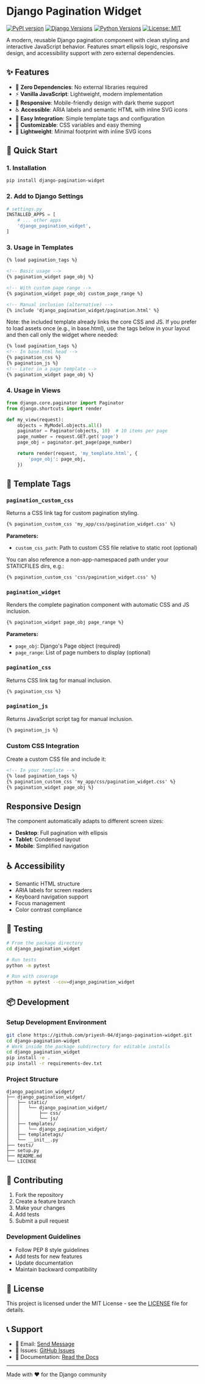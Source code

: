 # Django Pagination Widget

[![PyPI version](https://badge.fury.io/py/django-pagination-widget.svg)](https://pypi.org/project/django-pagination-widget/)
[![Django Versions](https://img.shields.io/badge/Django-4.2%2B-blue.svg)](https://www.djangoproject.com/)
[![Python Versions](https://img.shields.io/badge/Python-3.9%2B-blue.svg)](https://www.python.org/)
[![License: MIT](https://img.shields.io/badge/License-MIT-yellow.svg)](https://opensource.org/licenses/MIT)

A modern, reusable Django pagination component with clean styling and interactive JavaScript behavior. Features smart ellipsis logic, responsive design, and accessibility support with zero external dependencies.

## ✨ Features

- 🎨 **Zero Dependencies**: No external libraries required
- ⚡ **Vanilla JavaScript**: Lightweight, modern implementation
- 📱 **Responsive**: Mobile-friendly design with dark theme support
- ♿ **Accessible**: ARIA labels and semantic HTML with inline SVG icons
- 🎯 **Easy Integration**: Simple template tags and configuration
- 🔧 **Customizable**: CSS variables and easy theming
- 🚀 **Lightweight**: Minimal footprint with inline SVG icons

## 🚀 Quick Start

### 1. Installation

```bash
pip install django-pagination-widget
```

### 2. Add to Django Settings

```python
# settings.py
INSTALLED_APPS = [
    # ... other apps
    'django_pagination_widget',
]
```

### 3. Usage in Templates

```html
{% load pagination_tags %}

<!-- Basic usage -->
{% pagination_widget page_obj %}

<!-- With custom page range -->
{% pagination_widget page_obj custom_page_range %}

<!-- Manual inclusion (alternative) -->
{% include 'django_pagination_widget/pagination.html' %}
```

Note: the included template already links the core CSS and JS. If you prefer to load assets once (e.g., in base.html), use the tags below in your layout and then call only the widget where needed:

```html
{% load pagination_tags %}
<!-- In base.html head -->
{% pagination_css %}
{% pagination_js %}
<!-- Later in a page template -->
{% pagination_widget page_obj %}
```

### 4. Usage in Views

```python
from django.core.paginator import Paginator
from django.shortcuts import render

def my_view(request):
    objects = MyModel.objects.all()
    paginator = Paginator(objects, 10)  # 10 items per page
    page_number = request.GET.get('page')
    page_obj = paginator.get_page(page_number)

    return render(request, 'my_template.html', {
        'page_obj': page_obj,
    })
```

## 📖 Template Tags

### `pagination_custom_css`

Returns a CSS link tag for custom pagination styling.

```html
{% pagination_custom_css 'my_app/css/pagination_widget.css' %}
```

**Parameters:**
- `custom_css_path`: Path to custom CSS file relative to static root (optional)

You can also reference a non-app-namespaced path under your STATICFILES dirs, e.g.:

```html
{% pagination_custom_css 'css/pagination_widget.css' %}
```

### `pagination_widget`

Renders the complete pagination component with automatic CSS and JS inclusion.

```html
{% pagination_widget page_obj page_range %}
```

**Parameters:**
- `page_obj`: Django's Page object (required)
- `page_range`: List of page numbers to display (optional)

### `pagination_css`

Returns CSS link tag for manual inclusion.

```html
{% pagination_css %}
```

### `pagination_js`

Returns JavaScript script tag for manual inclusion.

```html
{% pagination_js %}
```

### Custom CSS Integration

Create a custom CSS file and include it:

```html
<!-- In your template -->
{% load pagination_tags %}
{% pagination_custom_css 'my_app/css/pagination_widget.css' %}
{% pagination_widget page_obj %}
```

## Responsive Design

The component automatically adapts to different screen sizes:

- **Desktop**: Full pagination with ellipsis
- **Tablet**: Condensed layout
- **Mobile**: Simplified navigation

## ♿ Accessibility

- Semantic HTML structure
- ARIA labels for screen readers
- Keyboard navigation support
- Focus management
- Color contrast compliance

## 🧪 Testing

```bash
# From the package directory
cd django_pagination_widget

# Run tests
python -m pytest

# Run with coverage
python -m pytest --cov=django_pagination_widget
```

## 📦 Development

### Setup Development Environment

```bash
git clone https://github.com/priyesh-04/django-pagination-widget.git
cd django-pagination-widget
# Work inside the package subdirectory for editable installs
cd django_pagination_widget
pip install -e .
pip install -r requirements-dev.txt
```

### Project Structure

```
django_pagination_widget/
├── django_pagination_widget/
│   ├── static/
│   │   └── django_pagination_widget/
│   │       ├── css/
│   │       └── js/
│   ├── templates/
│   │   └── django_pagination_widget/
│   ├── templatetags/
│   └── __init__.py
├── tests/
├── setup.py
├── README.md
└── LICENSE
```

## 🤝 Contributing

1. Fork the repository
2. Create a feature branch
3. Make your changes
4. Add tests
5. Submit a pull request

### Development Guidelines

- Follow PEP 8 style guidelines
- Add tests for new features
- Update documentation
- Maintain backward compatibility

## 📄 License

This project is licensed under the MIT License - see the [LICENSE](django_pagination_widget/LICENSE) file for details.

## 📞 Support

- 📧 Email: [Send Message](priyesh.shukla070@gmail.com)
- 🐛 Issues: [GitHub Issues](https://github.com/priyesh-04/django-pagination-widget/issues)
- 📖 Documentation: [Read the Docs](https://django-pagination-widget.readthedocs.io/)

---

Made with ❤️ for the Django community
